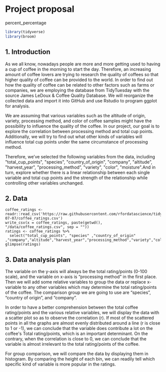 Project proposal
================
percent_percentage

``` r
library(tidyverse)
library(broom)
```

## 1\. Introduction
As we all know, nowadays people are more and more getting used to having a cup of coffee in the morning to start the day. Therefore, an increasing amount of coffee lovers are trying to research the quality of coffees so that higher quality of coffee can be provided to the world. In order to find out how the quality of coffee can be related to other factors such as farms or companies, we are employing the database from TidyTuesday with the source James LeDoux & Coffee Quality Database. We will reorganize the collected data and import it into GitHub and use Rstudio to program ggplot for analysis.

We are assuming that various variables such as the altitude of origin, variety, processing method, and color of coffee samples might have the possibility to influence the quality of the coffee. In our project, our goal is to explore the correlation between processing method and total cup points. Additionally, we will try to find out what other kinds of variables will influence total cup points under the same circumstance of processing method.

Therefore, we’ve selected the following variables from the data, including "total_cup_points", "species", "country_of_origin", "company", "altitude”, "harvest_year", "processing_method”, "variety", "color", "moisture".And in turn, explore whether there is a linear relationship between each single variable and total cup points and the strength of the relationship while controlling other variables unchanged.
## 2\. Data
```{r}
coffee_ratings <- readr::read_csv('https://raw.githubusercontent.com/rfordatascience/tidytuesday/master/data/2020/2020-07-07/coffee_ratings.csv')
write_csv(x = coffee_ratings, paste(getwd(), "/data/coffee_ratings.csv", sep = ""))
ratings <- coffee_ratings %>%
  select("total_cup_points", "species" ,"country_of_origin" ,"company","altitude","harvest_year","processing_method","variety","color","moisture")
glimpse(ratings)
```
## 3\. Data analysis plan
The variable on the y-axis will always be the total rating/points (0-100 scale), and the variable on x-axis is “processing method” in the first place. Then we will add some relative variables to group the data or  replace x-variable to any other variables which may determine the total rating/points of the coffee. The comparison group we are going to use are “species”, “country of origin”, and “company”. 

In order to have a better comprehension between the total coffee rating/points and the various relative variables, we will display the data with a scatter plot so as to observe the correlation (r). If most of the scattered points in all the graphs are almost evenly distributed around a line (r is close to 1 or -1), we can conclude that the variable does contribute a lot on the coffee's Total rating/points, which is an important determinant. On the contrary, when the correlation is close to 0, we can conclude that the variable is almost irrelevant to the total rating/points of the coffee. 

For group comparison, we will compare the data by displaying them in histogram. By comparing the height of each bin, we can readily tell which specific kind of variable is more popular in the ratings.



